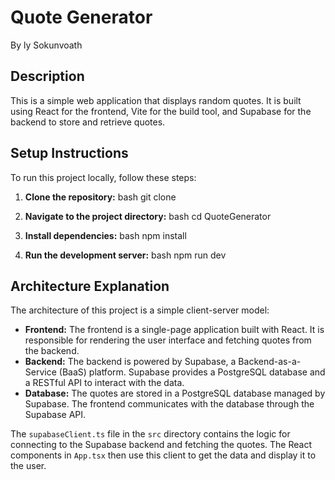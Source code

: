# Quote Generator

By  ly Sokunvoath

## Description

This is a simple web application that displays random quotes. It is built using React for the frontend, Vite for the build tool, and Supabase for the backend to store and retrieve quotes.

## Setup Instructions

To run this project locally, follow these steps:

1.  **Clone the repository:**
    bash
    git clone <repository-url>
    
2.  **Navigate to the project directory:**
    bash
    cd QuoteGenerator
    
3.  **Install dependencies:**
    bash
    npm install
    
4.  **Run the development server:**
    bash
    npm run dev
    

## Architecture Explanation

The architecture of this project is a simple client-server model:

*   **Frontend:** The frontend is a single-page application built with React. It is responsible for rendering the user interface and fetching quotes from the backend.
*   **Backend:** The backend is powered by Supabase, a Backend-as-a-Service (BaaS) platform. Supabase provides a PostgreSQL database and a RESTful API to interact with the data.
*   **Database:** The quotes are stored in a PostgreSQL database managed by Supabase. The frontend communicates with the database through the Supabase API.

The `supabaseClient.ts` file in the `src` directory contains the logic for connecting to the Supabase backend and fetching the quotes. The React components in `App.tsx` then use this client to get the data and display it to the user.
